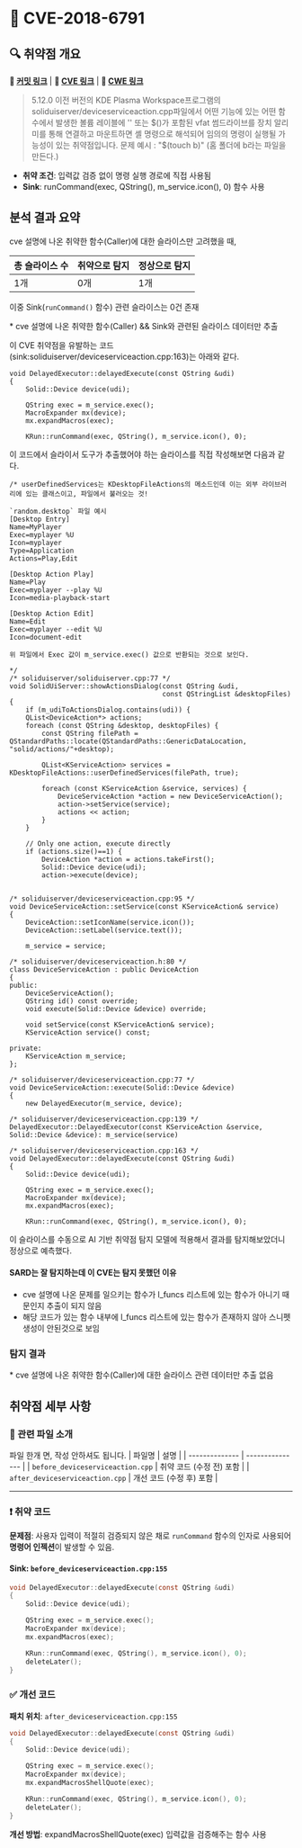 # 📁 CVE-2018-6791

## 🔍 취약점 개요
**🔗 [커밋 링크](https://github.com/KDE/plasma-workspace/commit/9db872df82c258315c6ebad800af59e81ffb9212)** | **🔗 [CVE 링크](https://www.cvedetails.com/cve/CVE-2018-6791/)** | **🔗 [CWE 링크](https://cwe.mitre.org/data/definitions/78.html)** 

> 5.12.0 이전 버전의 KDE Plasma Workspace프로그램의 soliduiserver/deviceserviceaction.cpp파일에서 어떤 기능에 있는 어떤 함수에서 발생한 볼륨 레이블에 '' 또는 $()가 포함된 vfat 썸드라이브를 장치 알리미를 통해 연결하고 마운트하면 셸 명령으로 해석되어 임의의 명령이 실행될 가능성이 있는 취약점입니다.
> 문제 예시 : "$(touch b)" (홈 폴더에 b라는 파일을 만든다.)

* **취약 조건**: 입력값 검증 없이 명령 실행 경로에 직접 사용됨
* **Sink**: runCommand(exec, QString(), m_service.icon(), 0) 함수 사용

## 분석 결과 요약
cve 설명에 나온 취약한 함수(Caller)에 대한 슬라이스만 고려했을 때, 

| 총 슬라이스 수 |  취약으로 탐지 | 정상으로 탐지 |
| --------  | -- | -- |
| 1개       | 0개 | 1개 |

이중 Sink(`runCommand()` 함수) 관련 슬라이스는 0건 존재

\* cve 설명에 나온 취약한 함수(Caller) && Sink와 관련된 슬라이스 데이터만 추출


이 CVE 취약점을 유발하는 코드(sink:soliduiserver/deviceserviceaction.cpp:163)는 아래와 같다.
```
void DelayedExecutor::delayedExecute(const QString &udi)
{
    Solid::Device device(udi);

    QString exec = m_service.exec();
    MacroExpander mx(device);
    mx.expandMacros(exec);

    KRun::runCommand(exec, QString(), m_service.icon(), 0);
```
이 코드에서 슬라이서 도구가 추출했어야 하는 슬라이스를 직접 작성해보면 다음과 같다.
```
/* userDefinedServices는 KDesktopFileActions의 메소드인데 이는 외부 라이브러리에 있는 클래스이고, 파일에서 불러오는 것! 

`random.desktop` 파일 예시
[Desktop Entry]
Name=MyPlayer
Exec=myplayer %U
Icon=myplayer
Type=Application
Actions=Play,Edit

[Desktop Action Play]
Name=Play
Exec=myplayer --play %U
Icon=media-playback-start

[Desktop Action Edit]
Name=Edit
Exec=myplayer --edit %U
Icon=document-edit

위 파일에서 Exec 값이 m_service.exec() 값으로 반환되는 것으로 보인다.

*/
/* soliduiserver/soliduiserver.cpp:77 */
void SolidUiServer::showActionsDialog(const QString &udi,
                                      const QStringList &desktopFiles)
{
    if (m_udiToActionsDialog.contains(udi)) {
    QList<DeviceAction*> actions;
    foreach (const QString &desktop, desktopFiles) {
        const QString filePath = QStandardPaths::locate(QStandardPaths::GenericDataLocation, "solid/actions/"+desktop);

        QList<KServiceAction> services = KDesktopFileActions::userDefinedServices(filePath, true);

        foreach (const KServiceAction &service, services) {
            DeviceServiceAction *action = new DeviceServiceAction();
            action->setService(service);
            actions << action;
        }
    }

    // Only one action, execute directly
    if (actions.size()==1) {
        DeviceAction *action = actions.takeFirst();
        Solid::Device device(udi);
        action->execute(device);


/* soliduiserver/deviceserviceaction.cpp:95 */
void DeviceServiceAction::setService(const KServiceAction& service)
{
    DeviceAction::setIconName(service.icon());
    DeviceAction::setLabel(service.text());

    m_service = service;

/* soliduiserver/deviceserviceaction.h:80 */
class DeviceServiceAction : public DeviceAction
{
public:
    DeviceServiceAction();
    QString id() const override;
    void execute(Solid::Device &device) override;

    void setService(const KServiceAction& service);
    KServiceAction service() const;

private:
    KServiceAction m_service;
};

/* soliduiserver/deviceserviceaction.cpp:77 */
void DeviceServiceAction::execute(Solid::Device &device)
{
    new DelayedExecutor(m_service, device);

/* soliduiserver/deviceserviceaction.cpp:139 */
DelayedExecutor::DelayedExecutor(const KServiceAction &service, Solid::Device &device): m_service(service)

/* soliduiserver/deviceserviceaction.cpp:163 */
void DelayedExecutor::delayedExecute(const QString &udi)
{
    Solid::Device device(udi);

    QString exec = m_service.exec();
    MacroExpander mx(device);
    mx.expandMacros(exec);

    KRun::runCommand(exec, QString(), m_service.icon(), 0);
```
이 슬라이스를 수동으로 AI 기반 취약점 탐지 모델에 적용해서 결과를 탐지해보았더니 정상으로 예측했다.

#### SARD는 잘 탐지하는데 이 CVE는 탐지 못했던 이유

- cve 설명에 나온 문제를 일으키는 함수가 l_funcs 리스트에 있는 함수가 아니기 때문인지 추출이 되지 않음
- 해당 코드가 있는 함수 내부에 l_funcs 리스트에 있는 함수가 존재하지 않아 스니펫 생성이 안된것으로 보임

### 탐지 결과
\* cve 설명에 나온 취약한 함수(Caller)에 대한 슬라이스 관련 데이터만 추출
없음

## 취약점 세부 사항

### 📁 관련 파일 소개
파일 한개 면, 작성 안하셔도 됩니다.
| 파일명            | 설명              |
| -------------- | --------------- |
| `before_deviceserviceaction.cpp` | 취약 코드 (수정 전) 포함 |
| `after_deviceserviceaction.cpp`  | 개선 코드 (수정 후) 포함 |

---

### ❗️ 취약 코드

**문제점**:
사용자 입력이 적절히 검증되지 않은 채로 `runCommand` 함수의 인자로 사용되어 **명령어 인젝션**이 발생할 수 있음.


#### Sink: `before_deviceserviceaction.cpp:155`
```c
void DelayedExecutor::delayedExecute(const QString &udi)
{
    Solid::Device device(udi);

    QString exec = m_service.exec();
    MacroExpander mx(device);
    mx.expandMacros(exec);

    KRun::runCommand(exec, QString(), m_service.icon(), 0);
    deleteLater();
}
```

### ✅ 개선 코드

**패치 위치**: `after_deviceserviceaction.cpp:155`

```c
void DelayedExecutor::delayedExecute(const QString &udi)
{
    Solid::Device device(udi);

    QString exec = m_service.exec();
    MacroExpander mx(device);
    mx.expandMacrosShellQuote(exec);

    KRun::runCommand(exec, QString(), m_service.icon(), 0);
    deleteLater();
}
```

**개선 방법**:
expandMacrosShellQuote(exec) 입력값을 검증해주는 함수 사용